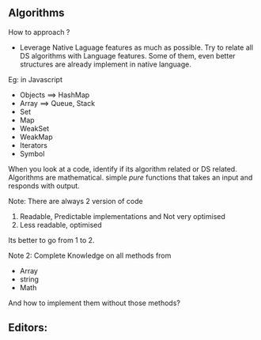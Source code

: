 ## Algorithms 

How to approach ? 

- Leverage Native Laguage features as much as possible. Try to relate all DS algorithms with Language features. 
Some of them, even better structures are already implement in native language. 


Eg: in Javascript
- Objects ==>  HashMap
- Array ==> Queue, Stack 
- Set 
- Map 
- WeakSet
- WeakMap
- Iterators
- Symbol


When you look at a code, identify if its algorithm related or DS related. 
Algorithms are mathematical. simple *pure* functions that takes an input and responds with output. 


Note: There are always 2 version of code 
1. Readable, Predictable implementations and Not very optimised
2. Less readable, optimised 

Its better to go from 1 to 2. 


Note 2: Complete Knowledge on all methods from 
- Array 
- string
- Math

And how to implement them without those methods? 


## Editors: 
